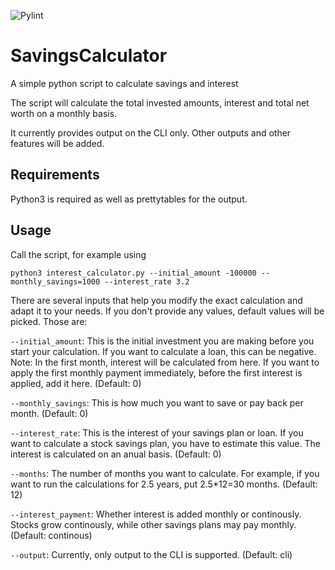 ![Pylint](https://github.com/gromlin2/SavingsCalculator/workflows/Pylint/badge.svg?event=pull_request)

# SavingsCalculator
A simple python script to calculate savings and interest

The script will calculate the total invested amounts, interest and total net worth on a monthly basis.

It currently provides output on the CLI only. Other outputs and other features will be added.

## Requirements
Python3 is required as well as prettytables for the output.

## Usage
Call the script, for example using
```
python3 interest_calculator.py --initial_amount -100000 --monthly_savings=1000 --interest_rate 3.2
```

There are several inputs that help you modify the exact calculation and adapt it to your needs. If you don't provide any values, default values will be picked.
Those are:

```--initial_amount```: This is the initial investment you are making before you start your calculation. If you want to calculate a loan, this can be negative. Note: In the first month, interest will be calculated from here. If you want to apply the first monthly payment immediately, before the first interest is applied, add it here. (Default: 0)

```--monthly_savings```: This is how much you want to save or pay back per month. (Default: 0)

```--interest_rate```: This is the interest of your savings plan or loan. If you want to calculate a stock savings plan, you have to estimate this value. The interest is calculated on an anual basis. (Default: 0)

```--months```: The number of months you want to calculate. For example, if you want to run the calculations for 2.5 years, put 2.5*12=30 months. (Default: 12)

```--interest_payment```: Whether interest is added monthly or continously. Stocks grow continously, while other savings plans may pay monthly. (Default: continous)

```--output```: Currently, only output to the CLI is supported. (Default: cli)
